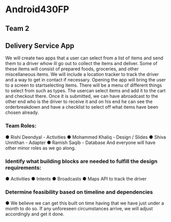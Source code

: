 # Android430FP
## Team 2
## Delivery Service App
We will create two apps that a user can select from a list of items and send them to a driver whow ill go out to collect the items and deliver. Some of these items will consist of prepared foods, groceries, and other miscellaneous items. We will include a location tracker to track the driver and a way to get in contact if necessary. Opening the app will bring the user to a screen to startselecting items. There will be a menu of different things to select from such as types. The usercan select items and add it to the cart and checkout there. Once it is submitted, we can have abroadcast to the other end who is the driver to receive it and on his end he can see the orderbreakdown and have a checklist to select off what items have been chosen already. 

### Team Roles: 
● Rishi Deendyal - Activities
● Mohammed Khaliq - Design / Slides
● Shiva Unnithan - Adapter
● Ramish Saqib - Database 
And everyone will have other minor roles as we go along.

### Identify what building blocks are needed to fulfill the design requirements:
● Activities
● Intents
● Broadcasts
● Maps API to track the driver

### Determine feasibility based on timeline and dependencies
● We believe we can get this built on time having that we have just under a month to do so. If any unforeseen circumstances arrive, we will adjust accordingly and get it done.
